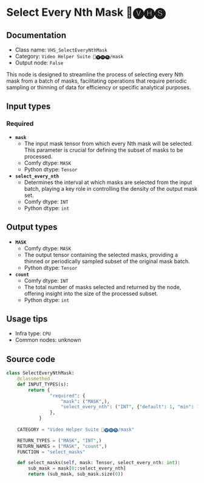 # Select Every Nth Mask 🎥🅥🅗🅢
## Documentation
- Class name: `VHS_SelectEveryNthMask`
- Category: `Video Helper Suite 🎥🅥🅗🅢/mask`
- Output node: `False`

This node is designed to streamline the process of selecting every Nth mask from a batch of masks, facilitating operations that require periodic sampling or thinning of data for efficiency or specific analytical purposes.
## Input types
### Required
- **`mask`**
    - The input mask tensor from which every Nth mask will be selected. This parameter is crucial for defining the subset of masks to be processed.
    - Comfy dtype: `MASK`
    - Python dtype: `Tensor`
- **`select_every_nth`**
    - Determines the interval at which masks are selected from the input batch, playing a key role in controlling the density of the output mask set.
    - Comfy dtype: `INT`
    - Python dtype: `int`
## Output types
- **`MASK`**
    - Comfy dtype: `MASK`
    - The output tensor containing the selected masks, providing a thinned or periodically sampled subset of the original mask batch.
    - Python dtype: `Tensor`
- **`count`**
    - Comfy dtype: `INT`
    - The total number of masks selected and returned by the node, offering insight into the size of the processed subset.
    - Python dtype: `int`
## Usage tips
- Infra type: `CPU`
- Common nodes: unknown


## Source code
```python
class SelectEveryNthMask:
    @classmethod
    def INPUT_TYPES(s):
        return {
                "required": {
                    "mask": ("MASK",),
                    "select_every_nth": ("INT", {"default": 1, "min": 1, "step": 1}),
                },
            }
    
    CATEGORY = "Video Helper Suite 🎥🅥🅗🅢/mask"

    RETURN_TYPES = ("MASK", "INT",)
    RETURN_NAMES = ("MASK", "count",)
    FUNCTION = "select_masks"

    def select_masks(self, mask: Tensor, select_every_nth: int):
        sub_mask = mask[0::select_every_nth]
        return (sub_mask, sub_mask.size(0))

```
